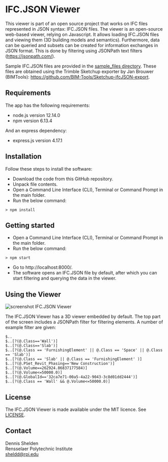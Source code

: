 # IFC.JSON Viewer

This viewer is part of an open source project that works on IFC files represented in JSON syntax: IFC.JSON files. The viewer is an open-source web-based viewer, relying on Javascript. It allows loading IFC.JSON files and viewing them (3D building models and semantics). Furthermore, data can be queried and subsets can be created for information exchanges in JSON format. This is done by filtering using JSONPath text filters (https://jsonpath.com/).

Sample IFC.JSON files are provided in the [sample_files directory](sample_files). These files are obtained using the Trimble Sketchup exporter by Jan Brouwer (BIMTools): https://github.com/BIM-Tools/Sketchup-ifcJSON-export.

## Requirements
The app has the following requirements:
- node.js version 12.14.0
- npm version 6.13.4

And an express dependency:
- express.js version 4.17.1

## Installation
Follow these steps to install the software:

- Download the code from this GitHub repository.
- Unpack file contents.
- Open a Command Line Interface (CLI), Terminal or Command Prompt in the main folder.
- Run the below command:
~~~~
> npm install
~~~~

## Getting started
- Open a Command Line Interface (CLI), Terminal or Command Prompt in the main folder.
- Run the below command:
~~~~
> npm start
~~~~
- Go to http://localhost:8000/.
- The software opens an IFC.JSON file by default, after which you can start filtering and querying the data in the viewer.

## Using the Viewer
![screenshot IFC.JSON Viewer](https://github.com/pipauwel/blob/master/img/ifc.json.png "Screenshot of initial IFC.JSON Viewer")

The IFC.JSON Viewer has a 3D viewer embedded by default. The top part of the screen includes a JSONPath filter for filtering elements. A number of example filter are given:

~~~~
$..
$..[?(@.Class=='Wall')]
$..[?(@.Class=='Slab')]
$..[?(@.Class == 'FurnishingElement' || @.Class == 'Space' || @.Class == 'Slab')]
$..[?(@.Class == 'Slab' || @.Class == 'FurnishingElement' )]
$..[?(@.PSet_Revit_Phasing=='New Construction')]
$..[?(@.Volume==262924.86837177584)]
$..[?(@.Volume<=50000.0)]
$..[?(@.GlobalId=='32ca7e71-00a5-4a22-9043-3c8d01dd2444')]
$..[?(@.Class == 'Wall' && @.Volume<=50000.0)]
~~~~

## License
The IFC.JSON Viewer is made available under the MIT licence. See [LICENSE](LICENSE).

## Contact
Dennis Shelden  
Rensselaer Polytechnic Institute  
sheldd@rpi.edu
